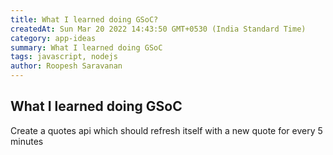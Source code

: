 ```yaml
---
title: What I learned doing GSoC?
createdAt: Sun Mar 20 2022 14:43:50 GMT+0530 (India Standard Time)
category: app-ideas
summary: What I learned doing GSoC
tags: javascript, nodejs
author: Roopesh Saravanan
---
```


## What I learned doing GSoC

Create a quotes api which should refresh itself with a new quote for every 5 minutes
